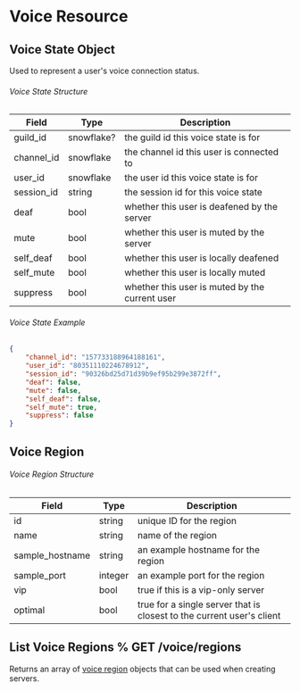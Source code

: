 # Voice Resource

## Voice State Object

Used to represent a user's voice connection status.

###### Voice State Structure

| Field | Type | Description |
|-------|------|-------------|
| guild_id | snowflake? | the guild id this voice state is for |
| channel_id | snowflake | the channel id this user is connected to |
| user_id | snowflake | the user id this voice state is for |
| session_id | string | the session id for this voice state |
| deaf | bool | whether this user is deafened by the server |
| mute | bool | whether this user is muted by the server |
| self_deaf | bool | whether this user is locally deafened |
| self_mute | bool | whether this user is locally muted |
| suppress | bool | whether this user is muted by the current user |

###### Voice State Example

```json
{
	"channel_id": "157733188964188161",
	"user_id": "80351110224678912",
	"session_id": "90326bd25d71d39b9ef95b299e3872ff",
	"deaf": false,
	"mute": false,
	"self_deaf": false,
	"self_mute": true,
	"suppress": false
}
```

## Voice Region

###### Voice Region Structure

| Field | Type | Description |
|-------|------|-------------|
| id | string | unique ID for the region |
| name | string | name of the region |
| sample_hostname | string | an example hostname for the region |
| sample_port | integer | an example port for the region |
| vip | bool | true if this is a vip-only server |
| optimal | bool | true for a single server that is closest to the current user's client |

## List Voice Regions % GET /voice/regions

Returns an array of [voice region](#DOCS_VOICE/voice-region-object) objects that can be used when creating servers.
